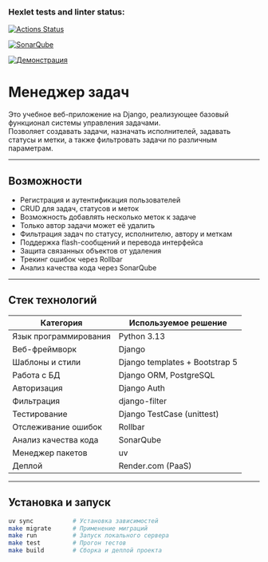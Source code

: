 ### Hexlet tests and linter status:
[![Actions Status](https://github.com/rssolgaleo/python-project-52/actions/workflows/hexlet-check.yml/badge.svg)](https://github.com/rssolgaleo/python-project-52/actions)

[![SonarQube](https://sonarcloud.io/api/project_badges/measure?project=rssolgaleo_python-project-83&metric=alert_status)](https://sonarcloud.io/summary/new_code?id=rssolgaleo_python-project-52)

[![Демонстрация](https://img.shields.io/badge/Веб--приложение-🔗-blue)](https://python-project-52-tt0j.onrender.com/)


# Менеджер задач
Это учебное веб-приложение на Django, реализующее базовый функционал системы управления задачами.  
Позволяет создавать задачи, назначать исполнителей, задавать статусы и метки, а также фильтровать задачи по различным параметрам.

---

## Возможности

- Регистрация и аутентификация пользователей
- CRUD для задач, статусов и меток
- Возможность добавлять несколько меток к задаче
- Только автор задачи может её удалить
- Фильтрация задач по статусу, исполнителю, автору и меткам
- Поддержка flash-сообщений и перевода интерфейса
- Защита связанных объектов от удаления
- Трекинг ошибок через Rollbar
- Анализ качества кода через SonarQube

---

## Стек технологий

| Категория             | Используемое решение             |
|-----------------------|----------------------------------|
| Язык программирования | Python 3.13                      |
| Веб-фреймворк         | Django                           |
| Шаблоны и стили       | Django templates + Bootstrap 5   |
| Работа с БД           | Django ORM, PostgreSQL           |
| Авторизация           | Django Auth                      |
| Фильтрация            | django-filter                    |
| Тестирование          | Django TestCase (unittest)       |
| Отслеживание ошибок   | Rollbar                          |
| Анализ качества кода  | SonarQube                        |
| Менеджер пакетов      | uv                               |
| Деплой                | Render.com (PaaS)                |

---

## Установка и запуск

```bash
uv sync           # Установка зависимостей
make migrate      # Применение миграций
make run          # Запуск локального сервера
make test         # Прогон тестов
make build        # Сборка и деплой проекта
